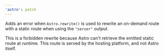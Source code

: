 ```yaml
---
'astro': patch
---
```


Adds an error when `Astro.rewrite()` is used to rewrite an on-demand route with a static route when using the `"server"` output.

This is a forbidden rewrite because Astro can't retrieve the emitted static route at runtime. This route is served by the hosting platform, and not Astro itself. 
